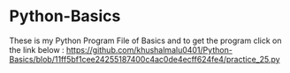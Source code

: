 # Python-Basics
These is my Python Program File of Basics and to get the program click on the link below :
https://github.com/khushalmalu0401/Python-Basics/blob/11ff5bf1cee24255187400c4ac0de4ecff624fe4/practice_25.py

